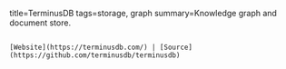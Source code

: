 title=TerminusDB
tags=storage, graph
summary=Knowledge graph and document store.
~~~~~~

[Website](https://terminusdb.com/) | [Source](https://github.com/terminusdb/terminusdb)
